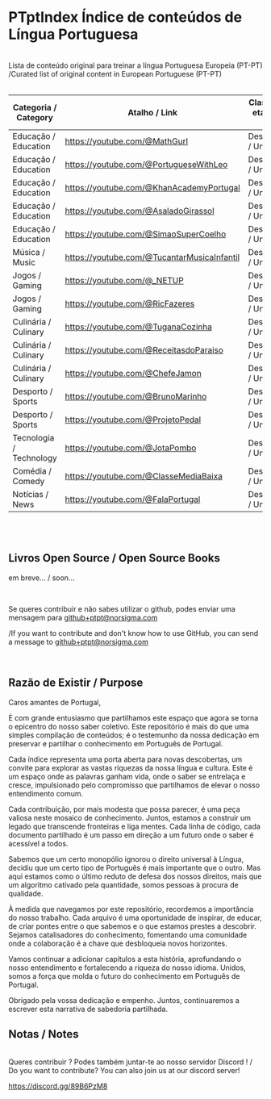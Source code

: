 # PTptIndex Índice de conteúdos de Língua Portuguesa
<br>
Lista de conteúdo original para treinar a língua Portuguesa Europeia (PT-PT) <br>
/Curated list of original content in European Portuguese (PT-PT) 
<br>
<br>

| Categoria / Category | Atalho / Link                       | Classificação etária / Age Rating |
|----------------------|-------------------------------------|-----------------------------------|
| Educação / Education      | https://youtube.com/@MathGurl           | Desconhecida / Unknown            |
| Educação / Education      | https://youtube.com/@PortugueseWithLeo  | Desconhecida / Unknown            |
| Educação / Education      | https://youtube.com/@KhanAcademyPortugal | Desconhecida / Unknown            |
| Educação / Education      | https://youtube.com/@AsaladoGirassol  | Desconhecida / Unknown            |
| Educação / Education      | https://youtube.com/@SimaoSuperCoelho  | Desconhecida / Unknown            |
| Música / Music            | https://youtube.com/@TucantarMusicaInfantil  | Desconhecida / Unknown            |
| Jogos / Gaming            | https://youtube.com/@_NETUP             | Desconhecida / Unknown            |
| Jogos / Gaming            | https://youtube.com/@RicFazeres         | Desconhecida / Unknown            |
| Culinária / Culinary      | https://youtube.com/@TuganaCozinha      | Desconhecida / Unknown            |
| Culinária / Culinary      | https://youtube.com/@ReceitasdoParaiso      | Desconhecida / Unknown            |
| Culinária / Culinary      | https://youtube.com/@ChefeJamon      | Desconhecida / Unknown            |
| Desporto / Sports         | https://youtube.com/@BrunoMarinho       | Desconhecida / Unknown            |
| Desporto / Sports         | https://youtube.com/@ProjetoPedal       | Desconhecida / Unknown            |
| Tecnologia / Technology   | https://youtube.com/@JotaPombo       | Desconhecida / Unknown            |
| Comédia / Comedy          | https://youtube.com/@ClasseMediaBaixa       | Desconhecida / Unknown            |
| Notícias / News        | https://youtube.com/@FalaPortugal       | Desconhecida / Unknown            |


<br>

<br>
<h2>Livros Open Source / Open Source Books</h2>

em breve... / soon...

<br>

Se queres contribuir e não sabes utilizar o github, podes enviar uma mensagem para github+ptpt@norsigma.com
<br>

/If you want to contribute and don't know how to use GitHub, you can send a message to github+ptpt@norsigma.com

<br>
<h2>Razão de Existir / Purpose</h2>

Caros amantes de Portugal,

É com grande entusiasmo que partilhamos este espaço que agora se torna o epicentro do nosso saber coletivo. Este repositório é mais do que uma simples compilação de conteúdos; é o testemunho da nossa dedicação em preservar e partilhar o conhecimento em Português de Portugal.

Cada índice representa uma porta aberta para novas descobertas, um convite para explorar as vastas riquezas da nossa língua e cultura. Este é um espaço onde as palavras ganham vida, onde o saber se entrelaça e cresce, impulsionado pelo compromisso que partilhamos de elevar o nosso entendimento comum.

Cada contribuição, por mais modesta que possa parecer, é uma peça valiosa neste mosaico de conhecimento. Juntos, estamos a construir um legado que transcende fronteiras e liga mentes. Cada linha de código, cada documento partilhado é um passo em direção a um futuro onde o saber é acessível a todos.

Sabemos que um certo monopólio ignorou o direito universal à Língua, decidiu que um certo tipo de Português é mais importante que o outro. Mas aqui estamos como o último reduto de defesa dos nossos direitos, mais que um algoritmo cativado pela quantidade, somos pessoas à procura de qualidade.

À medida que navegamos por este repositório, recordemos a importância do nosso trabalho. Cada arquivo é uma oportunidade de inspirar, de educar, de criar pontes entre o que sabemos e o que estamos prestes a descobrir. Sejamos catalisadores do conhecimento, fomentando uma comunidade onde a colaboração é a chave que desbloqueia novos horizontes.

Vamos continuar a adicionar capítulos a esta história, aprofundando o nosso entendimento e fortalecendo a riqueza do nosso idioma. Unidos, somos a força que molda o futuro do conhecimento em Português de Portugal.

Obrigado pela vossa dedicação e empenho. Juntos, continuaremos a escrever esta narrativa de sabedoria partilhada.

<h2>Notas / Notes</h2>
<br>
Queres contribuir ? Podes também juntar-te ao nosso servidor Discord ! / Do you want to contribute? You can also join us at our discord server!

https://discord.gg/89B6PzM8
